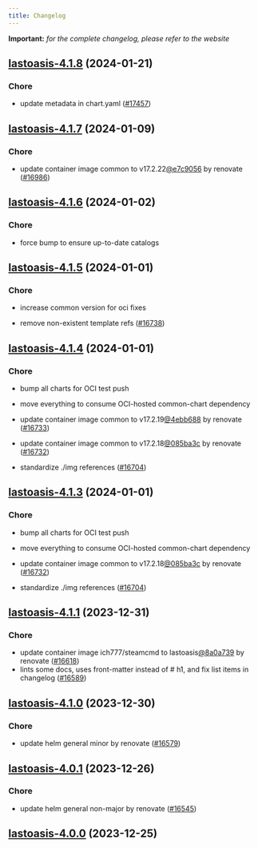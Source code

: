```yaml
---
title: Changelog
---
```


**Important:**
*for the complete changelog, please refer to the website*



## [lastoasis-4.1.8](https://github.com/truecharts/charts/compare/lastoasis-4.1.7...lastoasis-4.1.8) (2024-01-21)

### Chore



- update metadata in chart.yaml ([#17457](https://github.com/truecharts/charts/issues/17457))




## [lastoasis-4.1.7](https://github.com/truecharts/charts/compare/lastoasis-4.1.6...lastoasis-4.1.7) (2024-01-09)

### Chore



- update container image common to v17.2.22[@e7c9056](https://github.com/e7c9056) by renovate ([#16986](https://github.com/truecharts/charts/issues/16986))


## [lastoasis-4.1.6](https://github.com/truecharts/charts/compare/lastoasis-4.1.5...lastoasis-4.1.6) (2024-01-02)

### Chore



- force bump to ensure up-to-date catalogs


## [lastoasis-4.1.5](https://github.com/truecharts/charts/compare/lastoasis-4.1.4...lastoasis-4.1.5) (2024-01-01)

### Chore



- increase common version for oci fixes

- remove non-existent template refs ([#16738](https://github.com/truecharts/charts/issues/16738))


## [lastoasis-4.1.4](https://github.com/truecharts/charts/compare/lastoasis-4.1.1...lastoasis-4.1.4) (2024-01-01)

### Chore



- bump all charts for OCI test push

- move everything to consume OCI-hosted common-chart dependency

- update container image common to v17.2.19[@4ebb688](https://github.com/4ebb688) by renovate ([#16733](https://github.com/truecharts/charts/issues/16733))

- update container image common to v17.2.18[@085ba3c](https://github.com/085ba3c) by renovate ([#16732](https://github.com/truecharts/charts/issues/16732))

- standardize ./img references ([#16704](https://github.com/truecharts/charts/issues/16704))


## [lastoasis-4.1.3](https://github.com/truecharts/charts/compare/lastoasis-4.1.1...lastoasis-4.1.3) (2024-01-01)

### Chore



- bump all charts for OCI test push

- move everything to consume OCI-hosted common-chart dependency

- update container image common to v17.2.18[@085ba3c](https://github.com/085ba3c) by renovate ([#16732](https://github.com/truecharts/charts/issues/16732))

- standardize ./img references ([#16704](https://github.com/truecharts/charts/issues/16704))
## [lastoasis-4.1.1](https://github.com/truecharts/charts/compare/lastoasis-4.1.0...lastoasis-4.1.1) (2023-12-31)

### Chore

- update container image ich777/steamcmd to lastoasis[@8a0a739](https://github.com/8a0a739) by renovate ([#16618](https://github.com/truecharts/charts/issues/16618))
- lints some docs, uses front-matter instead of # h1, and fix list items in changelog ([#16589](https://github.com/truecharts/charts/issues/16589))

## [lastoasis-4.1.0](https://github.com/truecharts/charts/compare/lastoasis-4.0.1...lastoasis-4.1.0) (2023-12-30)

### Chore

- update helm general minor by renovate ([#16579](https://github.com/truecharts/charts/issues/16579))

## [lastoasis-4.0.1](https://github.com/truecharts/charts/compare/lastoasis-4.0.0...lastoasis-4.0.1) (2023-12-26)

### Chore

- update helm general non-major by renovate ([#16545](https://github.com/truecharts/charts/issues/16545))

## [lastoasis-4.0.0](https://github.com/truecharts/charts/compare/lastoasis-3.0.17...lastoasis-4.0.0) (2023-12-25)
